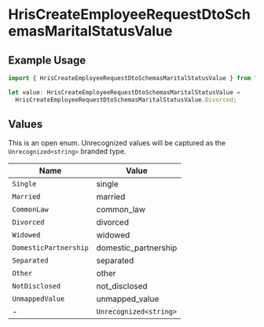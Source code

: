 # HrisCreateEmployeeRequestDtoSchemasMaritalStatusValue

## Example Usage

```typescript
import { HrisCreateEmployeeRequestDtoSchemasMaritalStatusValue } from "@stackone/stackone-client-ts/sdk/models/shared";

let value: HrisCreateEmployeeRequestDtoSchemasMaritalStatusValue =
  HrisCreateEmployeeRequestDtoSchemasMaritalStatusValue.Divorced;
```

## Values

This is an open enum. Unrecognized values will be captured as the `Unrecognized<string>` branded type.

| Name                   | Value                  |
| ---------------------- | ---------------------- |
| `Single`               | single                 |
| `Married`              | married                |
| `CommonLaw`            | common_law             |
| `Divorced`             | divorced               |
| `Widowed`              | widowed                |
| `DomesticPartnership`  | domestic_partnership   |
| `Separated`            | separated              |
| `Other`                | other                  |
| `NotDisclosed`         | not_disclosed          |
| `UnmappedValue`        | unmapped_value         |
| -                      | `Unrecognized<string>` |